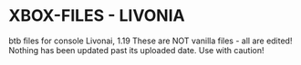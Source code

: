 # XBOX-FILES - LIVONIA
btb files for console Livonai, 1.19
These are NOT vanilla files - all are edited!  
Nothing has been updated past its uploaded date.
Use with caution!
